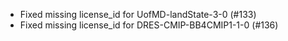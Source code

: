 - Fixed missing license_id for UofMD-landState-3-0 (#133)
- Fixed missing license_id for DRES-CMIP-BB4CMIP1-1-0 (#136)
